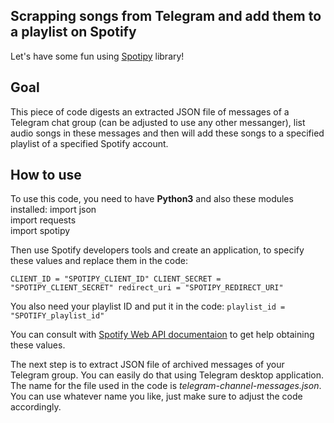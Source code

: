 ## Scrapping songs from Telegram and add them to a playlist on Spotify
Let's have some fun using [Spotipy](https://spotipy.readthedocs.io/en/2.22.1/) library!

## Goal
This piece of code digests an extracted JSON file of messages of a Telegram chat group (can be adjusted to use any other messanger), list audio songs in these messages and then will add these songs to a specified playlist of a specified Spotify account.

## How to use
To use this code, you need to have **Python3** and also these modules installed:
import json  
import requests  
import spotipy

Then use Spotify developers tools and create an application, to specify these values and replace them in the code:

`
CLIENT_ID = "SPOTIPY_CLIENT_ID"
CLIENT_SECRET = "SPOTIPY_CLIENT_SECRET"
redirect_uri = "SPOTIPY_REDIRECT_URI"
`

You also need your playlist ID and put it in the code:
`
playlist_id = "SPOTIFY_playlist_id"
`

You can consult with [Spotify Web API documentaion](https://developer.spotify.com/documentation/web-api) to get help obtaining these values.

The next step is to extract JSON file of archived messages of your Telegram group. You can easily do that using Telegram desktop application. The name for the file used in the code is *telegram-channel-messages.json*. You can use whatever name you like, just make sure to adjust the code accordingly. 

